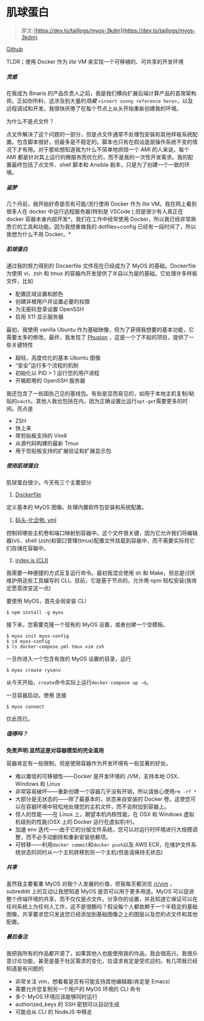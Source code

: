# 肌球蛋白

> 原文:[https://dev.to/taillogs/myos-3kdm](https://dev.to/taillogs/myos-3kdm)

[Github](https://github.com/rylandg/myos)

TLDR；使用 Docker 作为 *lite* VM 来实现一个可移植的、可共享的开发环境

##### [](#inspiration)灵感

在我成为 Binaris 的产品负责人之前，我是我们横向扩展后端计算产品的首席架构师。正如你所料，这涉及到大量的*隐藏* `<insert sunny reference here>`，以及远程调试和开发。我很快厌倦了在每个节点上从头开始重新创建我的环境。

为什么不是点文件？

点文件解决了这个问题的一部分，但是点文件通常不处理包安装和其他样板系统配置。包含脚本很好，但最多是不稳定的。脚本也只有在假设底层操作系统不变的情况下才有用。对于那些想知道我为什么不简单地烘焙一个 AMI 的人来说，每个 AMI 都是针对其上运行的微服务而优化的，而不是我的一次性开发需求。我的配置最终包括了点文件、shell 脚本和 Ansible 剧本，只是为了创建一个一致的环境。

##### [](#inception)盗梦

几个月前，我开始好奇是否有可能/流行使用 Docker 作为 *lite* VM。我在网上看到很多人在 docker 中运行远程服务器(特别是 VSCode ),但是很少有人真正在 docker 容器本身内部开发*。我们在工作中经常使用 Docker，所以我已经非常熟悉它的工具和功能。因为我想重做我的 dotfiles+config 已经有一段时间了，所以我想为什么不用 Docker。*

##### [](#myos)肌球蛋白

通过我的努力得到的 Dockerfile 文件现在已经成为了 MyOS 的基础。Dockerfile 为使用 vi、zsh 和 tmux 的容器内开发提供了半自以为是的基础。它处理许多样板文件，比如

*   配置区域设置和颜色
*   创建非根用户并设置必要的权限
*   为无密码登录设置 OpenSSH
*   启用 X11 显示服务器

最初，我使用 vanilla Ubuntu 作为基础映像，但为了获得我想要的基本功能，它需要太多的修改。最终，我发现了 [Phusion](https://github.com/phusion/baseimage-docker) ，这是一个了不起的项目，提供了一些关键特性

*   超轻，高度优化的基本 Ubuntu 图像
*   “安全”运行多个流程的机制
*   初始化以 PID > 1 运行您的用户进程
*   开箱即用的 OpenSSH 服务器

我还包含了一些固执己见的基线包。有些是显而易见的，如用于本地主机复制/粘贴的`xauth`。其他人我也包括在内，因为正确设置比运行`apt-get`需要更多的时间。亮点是

*   ZSH
*   快上来
*   带剪贴板支持的 Vim8
*   从源代码构建的最新 Tmux
*   用于剪贴板支持的扩展验证和扩展显示包

##### [](#using-myos)使用肌球蛋白

肌球蛋白很少。今天有三个主要部分

1.  [Dockerfile](https://github.com/rylandg/myos/blob/master/Dockerfile)

定义基本的 MyOS 图像。处理内置软件包安装和系统配置。

1.  [码头-化合物. yml](https://github.com/rylandg/myos/blob/master/docker-compose.yml)

控制将哪些主机卷和端口映射到容器中。这个文件很关键，因为它允许我们将编辑器(vi)、shell (zsh)和窗口管理(tmux)配置文件挂载到容器中，而不需要实际将它们存储在容器中。

1.  [index.js (CLI)](https://github.com/rylandg/myos/blob/master/index.js)

我需要一种便捷的方式反复运行命令。最初我混合使用 sh 和 Make，但总是讨厌维护用这些工具编写的 CLI。目前，它是基于节点的，允许用 npm 轻松安装(我肯定愿意改变这一点)

要使用 MyOS，首先全局安装 CLI

```
$ npm install -g myos 
```

接下来，您需要克隆一个现有的 MyOS 设置，或者创建一个空模板。

```
$ myos init myos-config
$ cd myos-config
$ ls docker-compose.yml tmux vim zsh 
```

一旦你进入一个包含有效的 MyOS 设置的目录，运行

```
$ myos create rysenv 
```

从今天开始，`create`命令实际上运行`docker-compose up -d`。

一旦容器启动，使用
连接

```
$ myos connect 
```

仅此而已。

##### [](#is-it-worth-it)值得吗？

**免责声明:显然这是对容器模型的完全滥用**

容器肯定有一些限制，但是使用容器作为开发环境有一些显著的好处。

*   难以置信的可移植性——Docker 是开发环境的 JVM，支持本地 OSX、Windows 和 Linux
*   非常容易破坏——重新创建一个容器几乎没有开销，所以请放心使用`rm -rf *`
*   大部分是无状态的——除了最基本的，状态来自安装的 Docker 卷。这使您可以在容器环境中轻松地处理您的主机文件，而不会附加到容器上。
*   惊人的性能——在 Linux 上，期望本机内核性能，在 OSX 和 Windows 虚拟机级别的性能(OSX 上的 Docker 运行在虚拟机中)。
*   加速 env 迭代——由于它的分层文件系统，您可以对运行时环境进行大规模调整，而不必手动删除和重新安装依赖项。
*   可转移——利用`docker commit`和`docker push`以及 AWS ECR，在维护文件系统状态的同时从一个主机转移到另一个主机(但是请保持无状态)

##### [](#sharing)共享

虽然我主要看重 MyOS 对我个人发展的价值，但我每天都浏览 [/r/vim](https://www.reddit.com/r/vim/) ，subreddit 上的互动让我想知道 MyOS 是否可以用于更多用途。MyOS 可以促进整个终端环境的共享，而不仅仅是点文件。分享你的设置，并且知道它保证可以在任何系统上为任何人工作，这不是很酷吗？假设每个人都依赖于一个半稳定的基础图像，共享要求您只发送您已经添加到基础图像之上的图层以及您的点文件和其他配置。

##### [](#final-remarks)最后备注

我把我所有的作品都开源了，如果其他人也能使用我的作品，我会很高兴。我很乐意讨论功能，甚至是基于社区需求的变化，拉请求肯定是受欢迎的。有几项我已经知道是有问题的

*   非常关注 vim，想看看是否有可能支持其他编辑器(肯定是 Emacs)
*   需要允许您复制另一个用户的 MyOS 环境的 CLI 命令
*   多个 MyOS 环境应该能够同时运行
*   authorized_keys 的 SSH 密钥可以自动生成
*   可能会从 CLI 的 NodeJS 中移走